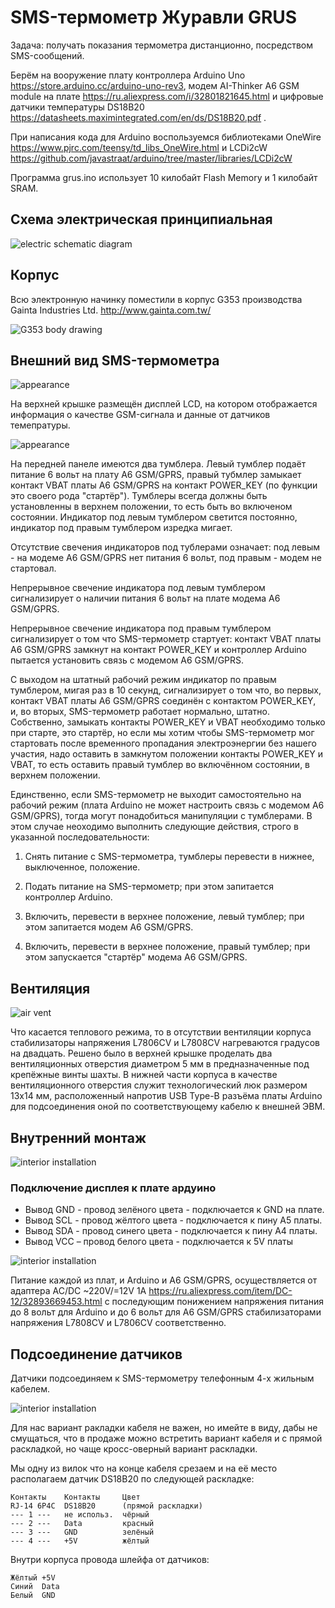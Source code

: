# SMS-термометр Журавли GRUS

Задача: получать показания термометра дистанционно, посредством SMS-сообщений.

Берём на вооружение плату контроллера Arduino Uno https://store.arduino.cc/arduino-uno-rev3, модем AI-Thinker A6 GSM module на плате https://ru.aliexpress.com/i/32801821645.html и цифровые датчики температуры DS18B20  https://datasheets.maximintegrated.com/en/ds/DS18B20.pdf .

При написания кода для Arduino воспользуемся библиотеками OneWire 
https://www.pjrc.com/teensy/td_libs_OneWire.html и LCDi2cW https://github.com/javastraat/arduino/tree/master/libraries/LCDi2cW 

Программа grus.ino использует 10 килобайт Flash Memory и 1 килобайт SRAM.

## Схема электрическая принципиальная

![electric schematic diagram](images/scheme1.jpg)

## Корпус
Всю электронную начинку поместили в корпус G353 производства Gainta Industries Ltd. http://www.gainta.com.tw/ 

![G353 body drawing](images/G353.jpg)

## Внешний вид SMS-термометра

![appearance](images/grus5.jpg)

На верхней крышке размещён дисплей LCD, на котором отображается информация о качестве GSM-сигнала и данные от датчиков темепратуры.

![appearance](images/grus1.jpg)

На передней панеле имеются два тумблера. Левый тумблер подаёт питание 6 вольт на плату A6 GSM/GPRS, правый тубмлер замыкает контакт VBAT платы A6 GSM/GPRS на контакт POWER_KEY (по функции это своего рода "стартёр"). Тумблеры всегда должны быть установленны в верхнем положении, то есть быть во включеном состоянии. Индикатор под левым тумблером светится постоянно, индикатор под правым тумблером изредка мигает.

Отсутствие свечения индикаторов под тублерами означает: под левым - на модеме A6 GSM/GPRS нет питания 6 вольт, под правым - модем не стартовал.

Непрерывное свечение индикатора под левым тумблером сигнализирует о наличии питания 6 вольт на плате модема A6 GSM/GPRS. 

Непрерывное свечение индикатора под правым тумблером сигнализирует о том что SMS-термометр стартует: контакт VBAT платы A6 GSM/GPRS замкнут на контакт POWER_KEY и контроллер Arduino пытается установить связь с модемом A6 GSM/GPRS.

С выходом на штатный рабочий режим индикатор по правым тумблером, мигая раз в 10 секунд, сигнализирует о том что, во первых, контакт VBAT платы A6 GSM/GPRS соединён с контактом POWER_KEY, и, во вторых, SMS-термометр работает нормально, штатно. Собственно, замыкать контакты POWER_KEY и VBAT необходимо только при старте, это стартёр, но если мы хотим чтобы SMS-термометр мог стартовать после временного пропадания электроэнергии без нашего участия, надо оставить в замкнутом положении контакты POWER_KEY и VBAT, то есть оставить правый тумблер во включённом состоянии, в верхнем положении.

Единственно, если SMS-термометр не выходит самостоятельно на рабочий режим (плата Arduino не может настроить связь с модемом A6 GSM/GPRS), тогда могут понадобиться манипуляции с тумблерами. В этом случае неоходимо выполнить следующие действия, строго в указанной последовательности:

1. Снять питание с SMS-термометра, тумблеры перевести в нижнее, выключенное, положение.

2. Подать питание на SMS-термометр; при этом запитается контроллер Arduino.

3. Включить, перевести в верхнее положение, левый тумблер; при этом запитается модем A6 GSM/GPRS.

4. Включить, перевести в верхнее положение, правый тумблер; при этом запускается  "стартёр" модема A6 GSM/GPRS.

## Вентиляция

![air vent](images/grus2.jpg)

Что касается теплового режима, то в отсутствии вентиляции корпуса стабилизаторы напряжения L7806CV и L7808CV нагреваются градусов на двадцать. Решено было  в верхней крышке проделать два вентиляционных отверстия диаметром 5 мм в предназначенные под крепёжные винты шахты. В нижней части корпуса в качестве вентиляционного отверстия служит технологический люк размером 13х14 мм, расположенный напротив USB Type-B разъёма платы Arduino для подсоединения оной по соответствующему кабелю к внешней ЭВМ.

## Внутренний монтаж

![interior installation](images/grus4.jpg)

### Подключение дисплея к плате ардуино

* Вывод GND - провод зелёного цвета - подключается к GND на плате.
* Вывод SCL - провод жёлтого цвета - подключается к пину A5 платы.
* Вывод SDA - провод синего цвета - подключается к пину A4 платы.
* Вывод VCC – провод белого цвета - подключается к 5V платы

![interior installation](images/grus3.jpg)

Питание каждой из плат, и Arduino и A6 GSM/GPRS, осуществляется от адаптера AC/DC ~220V/=12V 1А
https://ru.aliexpress.com/item/DC-12/32893669453.html с последующим понижением напряжения питания до 8 вольт для Arduino и до 6 вольт для A6 GSM/GPRS стабилизаторами напряжения L7808CV и L7806CV соответственно.

## Подсоединение датчиков

Датчики подсоединяем к SMS-термометру телефонным 4-х жильным кабелем. 

![interior installation](images/rj14.jpg)

Для нас вариант ракладки кабеля не важен, но имейте в виду, дабы не смущаться, что в продаже можно встретить вариант кабеля и с прямой раскладкой, но чаще кросс-оверный вариант раскладки. 

Мы одну из вилок что на конце кабеля срезаем и на её место располагаем датчик DS18B20 по следующей раскладке:
```
Контакты    Контакты     Цвет 
RJ-14 6P4C  DS18B20      (прямой раскладки)  
--- 1 ---   не использ.  чёрный 
--- 2 ---   Data         красный 
--- 3 ---   GND          зелёный
--- 4 ---   +5V          жёлтый
```

Внутри корпуса провода шлейфа от датчиков:
```
Жёлтый +5V
Синий  Data
Белый  GND
```


